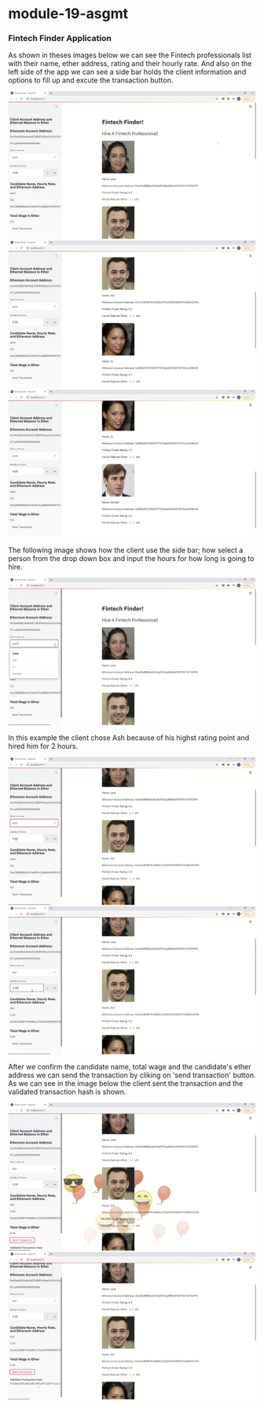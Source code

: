 # module-19-asgmt
### Fintech Finder Application 

As shown in theses images below we can see the Fintech professionals list with
their name, ether address, rating and their hourly rate.
And also on the left side of the app we can see a side bar holds the client information 
and options to fill up and excute the transaction button.

![](fintechfinderapp-scrshot/FFAscsh1.jpg)
![](fintechfinderapp-scrshot/FFAscsh2.jpg)
![](fintechfinderapp-scrshot/FFAscsh3.jpg)



The following image shows how the client use the side bar; how select a person from the 
drop down box and input the hours for how long is going to hire.

![](fintechfinderapp-scrshot/FFAscsh4.jpg)



In this example the client chose Ash because of his highst rating point and hired him for 2 hours.

![](fintechfinderapp-scrshot/FFAscsh5.jpg)
![](fintechfinderapp-scrshot/FFAscsh6.jpg)



After we confirm the candidate name, total wage and the candidate's ether address we can send the transaction
by cliking on 'send transaction' button. As we can see in the image below the client sent the transaction and
the validated transaction hash is shown.

![](fintechfinderapp-scrshot/FFAscsh7.jpg)
![](fintechfinderapp-scrshot/FFAscsh8.jpg)
